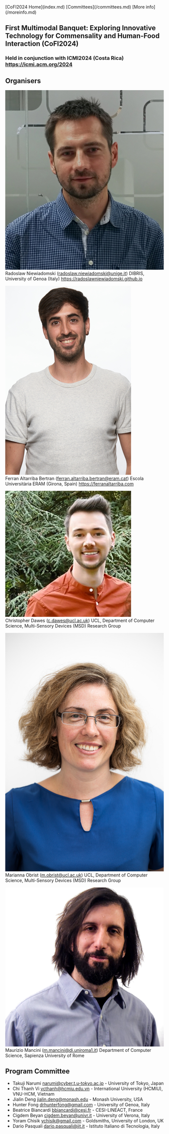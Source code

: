 <link rel="stylesheet" href="styles/retro.css">
<link rel="stylesheet" href="styles/images.css">
[CoFI2024 Home](index.md) [Committees](/committees.md) [More info](/moreinfo.md)

## First Multimodal Banquet: Exploring Innovative Technology for Commensality and Human-Food Interaction (CoFI2024)

### Held in conjunction with ICMI2024 (Costa Rica) <https://icmi.acm.org/2024>



## Organisers

<img id="photo" src="images/Radek.jpg"><br/>
Radoslaw Niewiadomski (radoslaw.niewiadomski@unige.it)
DIBRIS, University of Genoa (Italy)
<https://radoslawniewiadomski.github.io>

<img id="photo" src="images/Ferran.jpg"><br/>
Ferran Altarriba Bertran (ferran.altarriba.bertran@eram.cat) 
Escola Universitària ERAM (Girona, Spain)
<https://ferranaltarriba.com>

<img id="photo" src="images/Chris.jpg"><br/>
Christopher Dawes (c.dawes@ucl.ac.uk)
UCL, Department of Computer Science, Multi-Sensory Devices (MSD) Research Group

<img id="photo" src="images/Marianna.jpg"><br/>
Marianna Obrist (m.obrist@ucl.ac.uk)
UCL, Department of Computer Science, Multi-Sensory Devices (MSD) Research Group

<img id="photo" src="images/Maurizio.jpg"><br/>
Maurizio Mancini (m.mancini@di.uniroma1.it)
Department of Computer Science, Sapienza University of Rome

## Program Committee

* Takuji Narumi <narumi@cyber.t.u-tokyo.ac.jp> - University of Tokyo, Japan
* Chi Thanh Vi <vcthanh@hcmiu.edu.vn> - International University (HCMIU), VNU-HCM, Vietnam
* Jialin Deng <jialin.deng@monash.edu> -  Monash University, USA
* Hunter Fong  <drhunterfong@gmail.com> - University of Genoa, Italy
* Beatrice Biancardi <bbiancardi@cesi.fr> - CESI-LINEACT, France
* Cigdem Beyan <cigdem.beyan@univr.it>   - University of Verona, Italy
* Yoram Chisik <ychisik@gmail.com> - Goldsmiths, University of London, UK
* Dario Pasquali <dario.pasquali@iit.it>  - Istituto Italiano di Tecnologia, Italy

<!--
* [Maurizio Mancini](mailto:m.mancini@di.uniroma1.it), University of Rome “Sapienza”, Italy
* [Giovanna Varni](mailto:giovanna.varni@telecom-paris.fr), LTCI, Télécom Paris, Institut polytechnique de Paris, France
* [David Murphy](mailto:d.murphy@cs.ucc.ie), University College Cork (UCC), Ireland
* [Fabio Pellacini](mailto:pellacini@di.uniroma1.it ), University of Rome “Sapienza”, Italy
* [Laura Maye](mailto:laura.maye@ucc.ie), University College Cork, Ireland
* [Patrick O'Toole](mailto:patrick.otoole@umail.ucc.ie), University College Cork, Ireland


## Supporters

This workshop has been partially supported by the French National Research Agency (ANR) in the framework of its JCJC program (GRACE, project ANR-18-CE33-0003-01, funded under the Artificial Intelligence Plan) and by the SceneHash (A Content-Indexable Data Structure for Collaborative 3D Environments) Project.

<img src="logo-anr.png" alt="ANR" width="60" style="float: left; margin-right: 10px;"/>
<img src="LOGO_officiel_cropped.png" alt="ANR" width="180" style="float: left; margin-right: 10px;"/>

-->